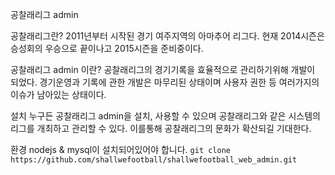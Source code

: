 공찰래리그 admin

공찰래리그란?
2011년부터 시작된 경기 여주지역의 아마추어 리그다.
현재 2014시즌은 승성회의 우승으로 끝이나고 2015시즌을 준비중이다.

공찰래리그 admin 이란?
공찰래리그의 경기기록을 효율적으로 관리하기위해 개발이 되었다.
경기운영과 기록에 관한 개발은 마무리된 상태이며 사용자 권한 등 여러가지의 이슈가 남아있는 상태이다.

설치
누구든 공찰래리그 admin을 설치, 사용할 수 있으며 공찰래리그와 같은 시스템의 리그를 개최하고 관리할 수 있다.
이를통해 공찰래리그의 문화가 확산되길 기대한다.

환경
nodejs & mysql이 설치되어있어야 합니다.
`git clone https://github.com/shallwefootball/shallwefootball_web_admin.git`


